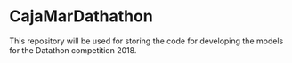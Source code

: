 # CajaMarDathathon
This repository will be used for storing the code for developing the models for the Datathon competition 2018. 

